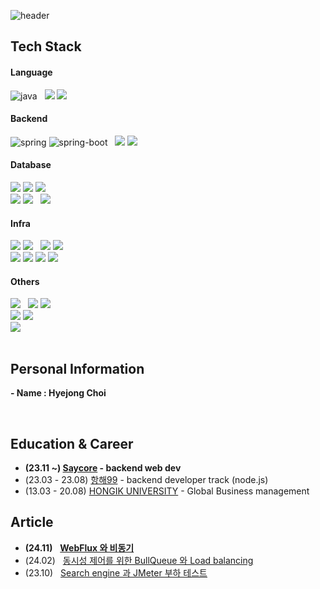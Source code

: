 <div>

  ![header](https://capsule-render.vercel.app/api?type=waving&color=gradient&height=170&section=header&text=HYEJONG%20CHOI&fontSize=50&animation=fadeIn&fontAlignY=35&desc=Backend%20Engineer+Developer&descAlignY=55&descAlign=70.5)
</div>

<h2>Tech Stack</h2>
 <div>
  <div>
    <h4>Language</h4>
    <img alt="java" src="https://img.shields.io/badge/java-5382a1?style=flat&logo=java&logoColor=white">&nbsp&nbsp
    <img src="https://img.shields.io/badge/javascript-%23323330.svg?style=flat&logo=javascript&logoColor=#F7DF1E"/>
    <img src="https://img.shields.io/badge/typescript-%23007ACC.svg?style=flat&logo=typescript&logoColor=white"/> 
  </div>
  <div>
    <h4>Backend</h4>
    <img alt="spring" src="https://img.shields.io/badge/Spring-6DB33F?style=flat&logo=Spring&logoColor=white"> 
    <img alt="spring-boot" src="https://img.shields.io/badge/SpringBoot-6DB33F?style=flat&logo=SpringBoot&logoColor=white">&nbsp&nbsp
    <img src="https://img.shields.io/badge/node.js-6DA55F?style=flat&logo=node.js&logoColor=white"/>
    <img src="https://img.shields.io/badge/nestjs-%23E0234E.svg?style=flat&logo=nestjs&logoColor=white"/>
  </div>
  <div>
    <h4>Database</h4>
    <img src="https://img.shields.io/badge/-MySQL-4479A1?style=flat&logo=MySQL&logoColor=white"/>
    <img src="https://img.shields.io/badge/-MariaDB-003545?style=flat&logo=mariadb&logoColor=white"/>
    <img src="https://img.shields.io/badge/-PostgreSQL-4169E1?style=flat&logo=postgresql&logoColor=white"/>
    </br>
    <img src="https://img.shields.io/badge/-Oracle-F80000?style=flat&logo=oracle&logoColor=white"/>
    <img src="https://img.shields.io/badge/-MongoDB-black?style=flat&logo=mongodb"/>&nbsp&nbsp
    <img src="https://img.shields.io/badge/redis-%23DD0031.svg?style=flat&logo=redis&logoColor=white"/>
  </div>
  <div>
    <h4>Infra</h4>
    <img src="https://img.shields.io/badge/docker-%230db7ed.svg?style=flat&logo=docker&logoColor=white"/>
    <img src="https://img.shields.io/badge/GitHub&nbsp;Actions-2088FF?style=flat&logo=githubactions&logoColor=white"/>&nbsp&nbsp
    <img src="https://img.shields.io/badge/nginx-%23009639.svg?style=flat&logo=nginx&logoColor=white"/>
    <img src="https://img.shields.io/badge/tomcat-F8DC75.svg?style=flat&logo=apachetomcat&logoColor=black"/>
    </br>
    <img src="https://img.shields.io/badge/AWS-232F3E?style=flat&logo=amazonwebservices&logoColor=white"/>
    <img src="https://img.shields.io/badge/AWS&nbsp;EC2-FF9900?style=flat&logo=amazonec2&logoColor=white"/>  
    <img src="https://img.shields.io/badge/AWS&nbsp;S3-569A31?style=flat&logo=amazons3&logoColor=white"/>
    <img src="https://img.shields.io/badge/AWS&nbsp;RDS-527FFF?style=flat&logo=amazonrds&logoColor=white"/>   
  </div>
  <div>
    <h4>Others</h4>
    <img src="https://img.shields.io/badge/Linux-FCC624?style=flat&logo=linux&logoColor=black"/>&nbsp&nbsp
    <img src="https://img.shields.io/badge/-Git-black?style=flat&logo=git"/>
    <img src="https://img.shields.io/badge/-GitHub-181717?style=flat&logo=github"/>
    </br>
    <img src="https://img.shields.io/badge/-Swagger-%23Clojure?style=flat&logo=swagger&logoColor=white"/>
    <img src="https://img.shields.io/badge/SpringRestDocs-6DB33F?style=flat&logo=Spring&logoColor=white"> 
    </br>
    <img src="https://img.shields.io/badge/WebFlux-6DB33F?style=flat&logo=spring&logoColor=white"/>
  </div>
</div>
</br>

<h2> Personal Information </h2>

**- Name : Hyejong Choi**

<a href="https://drive.google.com/file/d/1aJsvkL7Oe2H1oz9fFkZQN-aO59X5yLOA/view?usp=drive_link" target="_blank"><img alt="" src="https://img.shields.io/badge/Resume-000?logo=About.me&logoColor=white&flat" style="vertical-align:center" /></a>
<a href="" target="_blank"><img alt="" src="https://img.shields.io/badge/Portfolio-000?logo=vercel&logoColor=yellow&flat" style="vertical-align:center" /></a>
<a href="https://www.instagram.com/fine__r/" target="_blank"><img alt="" src="https://img.shields.io/badge/Instagram-000?style=flat&logo=Instagram&logoColor=E4405F" style="vertical-align:center"/></a>

## Education & Career 
- **(23.11 ~) [Saycore](https://www.saycore.io/) - backend web dev**
- (23.03 - 23.08) [항해99](https://hanghae99.spartacodingclub.kr/) - backend developer track (node.js)
- (13.03 - 20.08) [HONGIK UNIVERSITY](https://www.hongik.ac.kr/kr/index.do) - Global Business management

## Article
- **(24.11)** &nbsp; [**WebFlux 와 비동기**](https://uncovered-library-f1f.notion.site/WebFlux-12227d2f548080929a6fc0c913b93ee9?pvs=4)
- (24.02) &nbsp; [동시성 제어를 위한 BullQueue 와 Load balancing](https://uncovered-library-f1f.notion.site/BullQueue-12227d2f548080b3bd4afbc32a853bfe?pvs=4)
- (23.10) &nbsp; [Search engine 과 JMeter 부하 테스트](https://uncovered-library-f1f.notion.site/Search-Engine-12227d2f548080fe85e4c6a10bbe8c5d?pvs=4)
